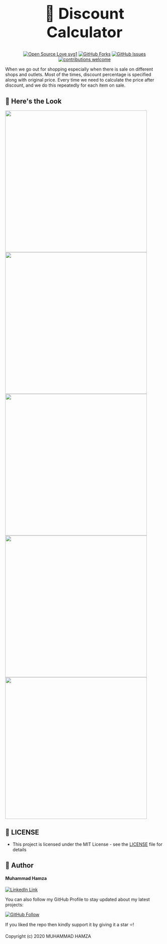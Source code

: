 <h1 align="center" style="font-size: 48px;">📱 Discount Calculator</h1>

<div align="center">

[![Open Source Love svg1](https://badges.frapsoft.com/os/v1/open-source.svg?v=103)](#)
[![GitHub Forks](https://img.shields.io/github/forks/saadhaxxan/Car_Game_Python_Pygame.svg?style=social&label=Fork&maxAge=2592000)](https://github.com/m-hamzashakeel/FB-Messenger-Chat-Head-Flutter-UI/fork)
[![GitHub Issues](https://img.shields.io/github/issues/saadhaxxan/Car_Game_Python_Pygame.svg?style=flat&label=Issues&maxAge=2592000)](https://github.com/m-hamzashakeel/FB-Messenger-Chat-Head-Flutter-UI/issues)
[![contributions welcome](https://img.shields.io/badge/contributions-welcome-brightgreen.svg?style=flat&label=Contributions&colorA=red&colorB=black	)](#)

</div>

When we go out for shopping especially when there is sale on different shops and outlets. Most of the times, discount percentage is specified along with original price. Every time we need to calculate the price after discount, and we do this repeatedly for each item on sale.

## 👀 Here's the Look

<img src="https://user-images.githubusercontent.com/43790152/102691212-9b834e00-422c-11eb-8d18-273ca78123ee.jpeg" height=450> <img src="https://user-images.githubusercontent.com/43790152/102691216-a0e09880-422c-11eb-801f-52070dfa2cd8.jpeg" height=450> <img src="https://user-images.githubusercontent.com/43790152/102691218-a2aa5c00-422c-11eb-8c29-e367c899c28c.jpeg" height=450> <img src="https://user-images.githubusercontent.com/43790152/102691350-a12d6380-422d-11eb-9133-41b19d7e346f.jpeg" height=450> <img src="https://user-images.githubusercontent.com/43790152/102691412-2b75c780-422e-11eb-9ef0-2d1243dc8316.jpeg" height=450>

## 🔑 LICENSE
- This project is licensed under the MIT License - see the [LICENSE](LICENSE.md) file for details

## 🧑 Author

#### Muhammad Hamza
[![LinkedIn Link](https://img.shields.io/badge/Connect-Hamza-blue.svg?logo=linkedin&longCache=true&style=social&label=Connect
)](https://www.linkedin.com/in/mhamzadev)

You can also follow my GitHub Profile to stay updated about my latest projects:

[![GitHub Follow](https://img.shields.io/badge/Connect-Hamza-blue.svg?logo=Github&longCache=true&style=social&label=Follow)](https://github.com/m-hamzashakeel)

If you liked the repo then kindly support it by giving it a star ⭐!

Copyright (c) 2020 MUHAMMAD HAMZA